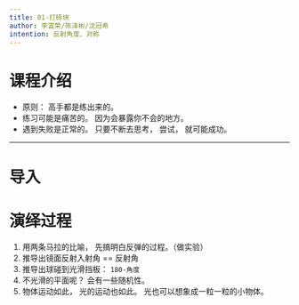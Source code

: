 ```yaml
---
title: 01-打砖块
author: 李富荣/陈泽彬/沈冠希
intention: 反射角度、对称
---
```


# 课程介绍
- 原则： 高手都是练出来的。
- 练习可能是痛苦的。 因为会暴露你不会的地方。
- 遇到失败是正常的。 只要不断去思考， 尝试， 就可能成功。

---

# 导入


# 演绎过程

1. 用两条马拉的比喻， 先搞明白反弹的过程。（做实验）
2. 推导出镜面反射入射角 == 反射角
3. 推导出球碰到光滑挡板： `180-角度`
4. 不光滑的平面呢？ 会有一些随机性。
5. 物体运动如此， 光的运动也如此。 光也可以想象成一粒一粒的小物体。
